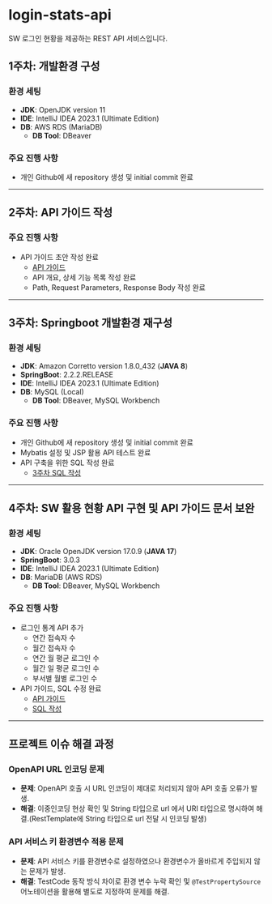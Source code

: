 # login-stats-api
SW 로그인 현황을 제공하는 REST API 서비스입니다.

## 1주차: 개발환경 구성  

### 환경 세팅  
- **JDK**: OpenJDK version 11  
- **IDE**: IntelliJ IDEA 2023.1 (Ultimate Edition)  
- **DB**: AWS RDS (MariaDB)  
  - **DB Tool**: DBeaver  

### 주요 진행 사항  
- 개인 Github에 새 repository 생성 및 initial commit 완료  

---

## 2주차: API 가이드 작성  

### 주요 진행 사항  
- API 가이드 초안 작성 완료  
  - [API 가이드](https://helix-dresser-0b7.notion.site/SW-API-15fcf67b16da8002a1abcf34758c690e?pvs=4)  
  - API 개요, 상세 기능 목록 작성 완료
  - Path, Request Parameters, Response Body 작성 완료
---
## 3주차: Springboot 개발환경 재구성  

### 환경 세팅  
- **JDK**: Amazon Corretto version 1.8.0_432 (**JAVA 8**)
- **SpringBoot**: 2.2.2.RELEASE
- **IDE**: IntelliJ IDEA 2023.1 (Ultimate Edition)  
- **DB**: MySQL (Local)  
  - **DB Tool**: DBeaver, MySQL Workbench

### 주요 진행 사항  
- 개인 Github에 새 repository 생성 및 initial commit 완료  
- Mybatis 설정 및 JSP 활용 API 테스트 완료
- API 구축을 위한 SQL 작성 완료
  - [3주차 SQL 작성](https://helix-dresser-0b7.notion.site/3-SQL-16fcf67b16da80e39c9df970349852d0?pvs=4)
---
## 4주차: SW 활용 현황 API 구현 및 API 가이드 문서 보완

### 환경 세팅  
- **JDK**: Oracle OpenJDK version 17.0.9 (**JAVA 17**)
- **SpringBoot**: 3.0.3
- **IDE**: IntelliJ IDEA 2023.1 (Ultimate Edition)  
- **DB**: MariaDB (AWS RDS)  
  - **DB Tool**: DBeaver, MySQL Workbench

### 주요 진행 사항  
- 로그인 통계 API 추가
  - 연간 접속자 수
  - 월간 접속자 수
  - 연간 월 평균 로그인 수
  - 월간 일 평균 로그인 수
  - 부서별 월별 로그인 수
- API 가이드, SQL 수정 완료
  - [API 가이드](https://helix-dresser-0b7.notion.site/SW-API-15fcf67b16da8002a1abcf34758c690e?pvs=4)
  - [SQL 작성](https://helix-dresser-0b7.notion.site/3-SQL-16fcf67b16da80e39c9df970349852d0?pvs=4)
---
## 프로젝트 이슈 해결 과정

### OpenAPI URL 인코딩 문제
- **문제**: OpenAPI 호출 시 URL 인코딩이 제대로 처리되지 않아 API 호출 오류가 발생.
- **해결**: 이중인코딩 현상 확인 및 String 타입으로 url 에서 URI 타입으로 명시하여 해결.(RestTemplate에 String 타입으로 url 전달 시 인코딩 발생)

### API 서비스 키 환경변수 적용 문제
- **문제**: API 서비스 키를 환경변수로 설정하였으나 환경변수가 올바르게 주입되지 않는 문제가 발생.
- **해결**: TestCode 동작 방식 차이로 환경 변수 누락 확인 및 `@TestPropertySource` 어노테이션을 활용해 별도로 지정하여 문제를 해결.
